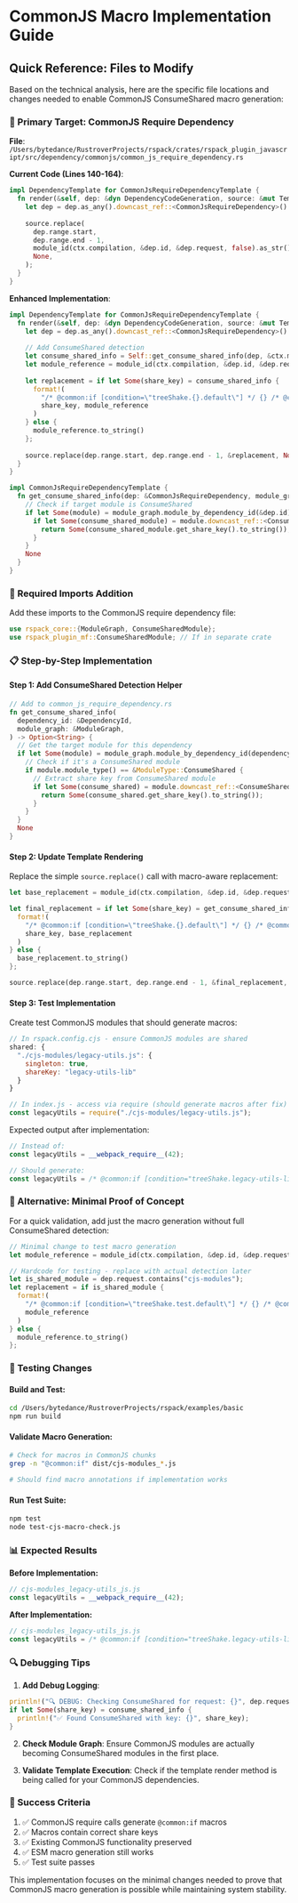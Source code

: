 # CommonJS Macro Implementation Guide

## Quick Reference: Files to Modify

Based on the technical analysis, here are the specific file locations and changes needed to enable CommonJS ConsumeShared macro generation:

### 🎯 Primary Target: CommonJS Require Dependency

**File**: `/Users/bytedance/RustroverProjects/rspack/crates/rspack_plugin_javascript/src/dependency/commonjs/common_js_require_dependency.rs`

**Current Code (Lines 140-164)**:
```rust
impl DependencyTemplate for CommonJsRequireDependencyTemplate {
  fn render(&self, dep: &dyn DependencyCodeGeneration, source: &mut TemplateReplaceSource, ctx: &mut TemplateContext) {
    let dep = dep.as_any().downcast_ref::<CommonJsRequireDependency>().unwrap();
    
    source.replace(
      dep.range.start,
      dep.range.end - 1,
      module_id(ctx.compilation, &dep.id, &dep.request, false).as_str(),
      None,
    );
  }
}
```

**Enhanced Implementation**:
```rust
impl DependencyTemplate for CommonJsRequireDependencyTemplate {
  fn render(&self, dep: &dyn DependencyCodeGeneration, source: &mut TemplateReplaceSource, ctx: &mut TemplateContext) {
    let dep = dep.as_any().downcast_ref::<CommonJsRequireDependency>().unwrap();
    
    // Add ConsumeShared detection
    let consume_shared_info = Self::get_consume_shared_info(dep, &ctx.module_graph);
    let module_reference = module_id(ctx.compilation, &dep.id, &dep.request, false);
    
    let replacement = if let Some(share_key) = consume_shared_info {
      format!(
        "/* @common:if [condition=\"treeShake.{}.default\"] */ {} /* @common:endif */",
        share_key, module_reference
      )
    } else {
      module_reference.to_string()
    };
    
    source.replace(dep.range.start, dep.range.end - 1, &replacement, None);
  }
}

impl CommonJsRequireDependencyTemplate {
  fn get_consume_shared_info(dep: &CommonJsRequireDependency, module_graph: &ModuleGraph) -> Option<String> {
    // Check if target module is ConsumeShared
    if let Some(module) = module_graph.module_by_dependency_id(&dep.id) {
      if let Some(consume_shared_module) = module.downcast_ref::<ConsumeSharedModule>() {
        return Some(consume_shared_module.get_share_key().to_string());
      }
    }
    None
  }
}
```

### 🔧 Required Imports Addition

Add these imports to the CommonJS require dependency file:
```rust
use rspack_core::{ModuleGraph, ConsumeSharedModule};
use rspack_plugin_mf::ConsumeSharedModule; // If in separate crate
```

### 📋 Step-by-Step Implementation

#### Step 1: Add ConsumeShared Detection Helper
```rust
// Add to common_js_require_dependency.rs
fn get_consume_shared_info(
  dependency_id: &DependencyId,
  module_graph: &ModuleGraph,
) -> Option<String> {
  // Get the target module for this dependency
  if let Some(module) = module_graph.module_by_dependency_id(dependency_id) {
    // Check if it's a ConsumeShared module
    if module.module_type() == &ModuleType::ConsumeShared {
      // Extract share key from ConsumeShared module
      if let Some(consume_shared) = module.downcast_ref::<ConsumeSharedModule>() {
        return Some(consume_shared.get_share_key().to_string());
      }
    }
  }
  None
}
```

#### Step 2: Update Template Rendering
Replace the simple `source.replace()` call with macro-aware replacement:

```rust
let base_replacement = module_id(ctx.compilation, &dep.id, &dep.request, false);

let final_replacement = if let Some(share_key) = get_consume_shared_info(&dep.id, &ctx.module_graph) {
  format!(
    "/* @common:if [condition=\"treeShake.{}.default\"] */ {} /* @common:endif */",
    share_key, base_replacement
  )
} else {
  base_replacement.to_string()
};

source.replace(dep.range.start, dep.range.end - 1, &final_replacement, None);
```

#### Step 3: Test Implementation
Create test CommonJS modules that should generate macros:

```javascript
// In rspack.config.cjs - ensure CommonJS modules are shared
shared: {
  "./cjs-modules/legacy-utils.js": {
    singleton: true,
    shareKey: "legacy-utils-lib"
  }
}

// In index.js - access via require (should generate macros after fix)
const legacyUtils = require("./cjs-modules/legacy-utils.js");
```

Expected output after implementation:
```javascript
// Instead of:
const legacyUtils = __webpack_require__(42);

// Should generate:
const legacyUtils = /* @common:if [condition="treeShake.legacy-utils-lib.default"] */ __webpack_require__(42) /* @common:endif */;
```

### 🎯 Alternative: Minimal Proof of Concept

For a quick validation, add just the macro generation without full ConsumeShared detection:

```rust
// Minimal change to test macro generation
let module_reference = module_id(ctx.compilation, &dep.id, &dep.request, false);

// Hardcode for testing - replace with actual detection later
let is_shared_module = dep.request.contains("cjs-modules");
let replacement = if is_shared_module {
  format!(
    "/* @common:if [condition=\"treeShake.test.default\"] */ {} /* @common:endif */",
    module_reference
  )
} else {
  module_reference.to_string()
};
```

### 🧪 Testing Changes

#### Build and Test:
```bash
cd /Users/bytedance/RustroverProjects/rspack/examples/basic
npm run build
```

#### Validate Macro Generation:
```bash
# Check for macros in CommonJS chunks
grep -n "@common:if" dist/cjs-modules_*.js

# Should find macro annotations if implementation works
```

#### Run Test Suite:
```bash
npm test
node test-cjs-macro-check.js
```

### 📊 Expected Results

**Before Implementation:**
```javascript
// cjs-modules_legacy-utils_js.js
const legacyUtils = __webpack_require__(42);
```

**After Implementation:**
```javascript
// cjs-modules_legacy-utils_js.js  
const legacyUtils = /* @common:if [condition="treeShake.legacy-utils-lib.default"] */ __webpack_require__(42) /* @common:endif */;
```

### 🔍 Debugging Tips

1. **Add Debug Logging**:
```rust
println!("🔍 DEBUG: Checking ConsumeShared for request: {}", dep.request);
if let Some(share_key) = consume_shared_info {
  println!("✅ Found ConsumeShared with key: {}", share_key);
}
```

2. **Check Module Graph**:
Ensure CommonJS modules are actually becoming ConsumeShared modules in the first place.

3. **Validate Template Execution**:
Check if the template render method is being called for your CommonJS dependencies.

### 🎯 Success Criteria

1. ✅ CommonJS require calls generate `@common:if` macros
2. ✅ Macros contain correct share keys  
3. ✅ Existing CommonJS functionality preserved
4. ✅ ESM macro generation still works
5. ✅ Test suite passes

This implementation focuses on the minimal changes needed to prove that CommonJS macro generation is possible while maintaining system stability.